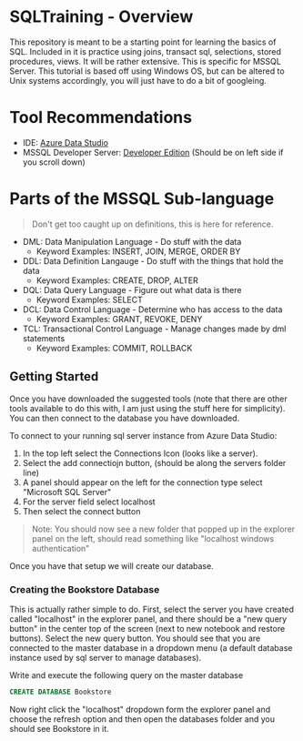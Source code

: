 # SQLTraining - Overview

This repository is meant to be a starting point for learning the basics of SQL. Included in it is practice using joins, transact sql, selections, stored procedures, views. It will be rather extensive. This is specific for MSSQL Server. This tutorial is based off using Windows OS, but can be altered to Unix systems accordingly, you will just have to do a bit of googleing.

# Tool Recommendations

* IDE: [Azure Data Studio](https://docs.microsoft.com/en-us/sql/azure-data-studio/download-azure-data-studio?view=sql-server-ver15)
* MSSQL Developer Server: [Developer Edition](https://www.microsoft.com/en-us/sql-server/sql-server-downloads) (Should be on left side if you scroll down)

# Parts of the MSSQL Sub-language

> Don't get too caught up on definitions, this is here for reference.

* DML: Data Manipulation Language - Do stuff with the data
  * Keyword Examples: INSERT, JOIN, MERGE, ORDER BY
* DDL: Data Definition Langauge - Do stuff with the things that hold the data
  * Keyword Examples: CREATE, DROP, ALTER
* DQL: Data Query Language - Figure out what data is there
  * Keyword Examples: SELECT
* DCL: Data Control Language - Determine who has access to the data
  * Keyword Examples: GRANT, REVOKE, DENY
* TCL: Transactional Control Language - Manage changes made by dml statements
  * Keyword Examples: COMMIT, ROLLBACK

## Getting Started

Once you have downloaded the suggested tools (note that there are other tools available to do this with, I am just using the stuff here for simplicity). You can then connect to the database you have downloaded.

To connect to your running sql server instance from Azure Data Studio:

1. In the top left select the Connections Icon (looks like a server). 
2. Select the add connectiojn button, (should be along the servers folder line)
3. A panel should appear on the left for the connection type select "Microsoft SQL Server"
4. For the server field select localhost
5. Then select the connect button

> Note: You should now see a new folder that popped up in the explorer panel on the left, should read something like "localhost <default> windows authentication"
 
 Once you have that setup we will create our database.
 
 ### Creating the Bookstore Database
 
 This is actually rather simple to do. First, select the server you have created called "localhost" in the explorer panel, and there should be a "new query button" in the center top of the screen (next to new notebook and restore buttons). Select the new query button. You should see that you are connected to the master database in a dropdown menu (a default database instance used by sql server to manage databases).
 
 Write and execute the following query on the master database
 
 ```sql
 CREATE DATABASE Bookstore
 ```

Now right click the "localhost" dropdown form the explorer panel and choose the refresh option and then open the databases folder and you should see Bookstore in it.
